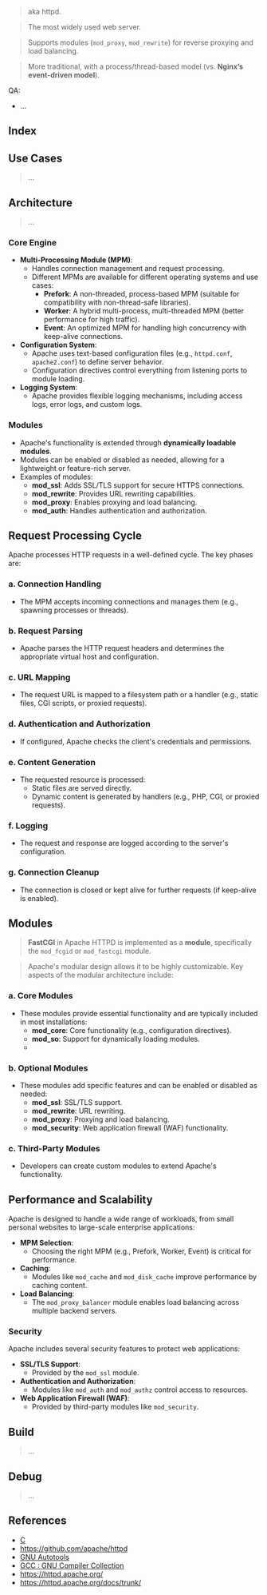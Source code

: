 > aka httpd.
> 

> The most widely used web server.
> 

> Supports modules (`mod_proxy`, `mod_rewrite`) for reverse proxying and load balancing.
> 

> More traditional, with a process/thread-based model (vs. **Nginx’s event-driven model**).
> 

QA:

- …

## Index

## Use Cases

> …
> 

## Architecture

> …
> 

### **Core Engine**

- **Multi-Processing Module (MPM)**:
    - Handles connection management and request processing.
    - Different MPMs are available for different operating systems and use cases:
        - **Prefork**: A non-threaded, process-based MPM (suitable for compatibility with non-thread-safe libraries).
        - **Worker**: A hybrid multi-process, multi-threaded MPM (better performance for high traffic).
        - **Event**: An optimized MPM for handling high concurrency with keep-alive connections.
- **Configuration System**:
    - Apache uses text-based configuration files (e.g., `httpd.conf`, `apache2.conf`) to define server behavior.
    - Configuration directives control everything from listening ports to module loading.
- **Logging System**:
    - Apache provides flexible logging mechanisms, including access logs, error logs, and custom logs.

### **Modules**

- Apache's functionality is extended through **dynamically loadable modules**.
- Modules can be enabled or disabled as needed, allowing for a lightweight or feature-rich server.
- Examples of modules:
    - **mod_ssl**: Adds SSL/TLS support for secure HTTPS connections.
    - **mod_rewrite**: Provides URL rewriting capabilities.
    - **mod_proxy**: Enables proxying and load balancing.
    - **mod_auth**: Handles authentication and authorization.

## **Request Processing Cycle**

Apache processes HTTP requests in a well-defined cycle. The key phases are:

### **a. Connection Handling**

- The MPM accepts incoming connections and manages them (e.g., spawning processes or threads).

### **b. Request Parsing**

- Apache parses the HTTP request headers and determines the appropriate virtual host and configuration.

### **c. URL Mapping**

- The request URL is mapped to a filesystem path or a handler (e.g., static files, CGI scripts, or proxied requests).

### **d. Authentication and Authorization**

- If configured, Apache checks the client's credentials and permissions.

### **e. Content Generation**

- The requested resource is processed:
    - Static files are served directly.
    - Dynamic content is generated by handlers (e.g., PHP, CGI, or proxied requests).

### **f. Logging**

- The request and response are logged according to the server's configuration.

### **g. Connection Cleanup**

- The connection is closed or kept alive for further requests (if keep-alive is enabled).

## **Modules**

> **FastCGI** in Apache HTTPD is implemented as a **module**, specifically the `mod_fcgid` or `mod_fastcgi` module.
> 

> Apache's modular design allows it to be highly customizable. Key aspects of the modular architecture include:
> 

### **a. Core Modules**

- These modules provide essential functionality and are typically included in most installations:
    - **mod_core**: Core functionality (e.g., configuration directives).
    - **mod_so**: Support for dynamically loading modules.
    - 

### **b. Optional Modules**

- These modules add specific features and can be enabled or disabled as needed:
    - **mod_ssl**: SSL/TLS support.
    - **mod_rewrite**: URL rewriting.
    - **mod_proxy**: Proxying and load balancing.
    - **mod_security**: Web application firewall (WAF) functionality.

### **c. Third-Party Modules**

- Developers can create custom modules to extend Apache's functionality.

## **Performance and Scalability**

Apache is designed to handle a wide range of workloads, from small personal websites to large-scale enterprise applications:

- **MPM Selection**:
    - Choosing the right MPM (e.g., Prefork, Worker, Event) is critical for performance.
- **Caching**:
    - Modules like `mod_cache` and `mod_disk_cache` improve performance by caching content.
- **Load Balancing**:
    - The `mod_proxy_balancer` module enables load balancing across multiple backend servers.

### **Security**

Apache includes several security features to protect web applications:

- **SSL/TLS Support**:
    - Provided by the `mod_ssl` module.
- **Authentication and Authorization**:
    - Modules like `mod_auth` and `mod_authz` control access to resources.
- **Web Application Firewall (WAF)**:
    - Provided by third-party modules like `mod_security`.

## Build

> …
> 

## Debug

> …
> 

## References

- [C](https://www.notion.so/C-8655c4697ccf46dab526d2c63f25652c?pvs=21)
- https://github.com/apache/httpd
- [GNU Autotools](https://www.notion.so/GNU-Autotools-8b169ead48264a9d8fac1fe26c023010?pvs=21)
- [GCC : GNU Compiler Collection](https://www.notion.so/GCC-GNU-Compiler-Collection-81de263588f8499c8479ddd729a4c045?pvs=21)
- https://httpd.apache.org/
- https://httpd.apache.org/docs/trunk/
